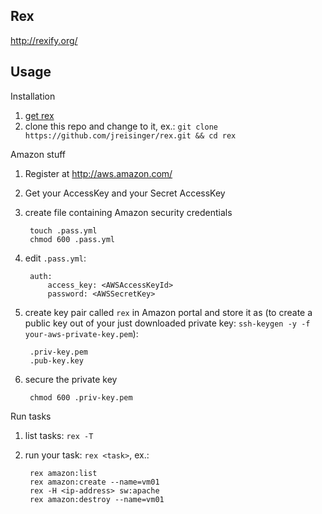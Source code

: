 ## Rex

http://rexify.org/

## Usage

Installation

1. [get rex](http://rexify.org/get/index.html)
1. clone this repo and change to it, ex.: `git clone https://github.com/jreisinger/rex.git && cd rex`

Amazon stuff

1. Register at http://aws.amazon.com/
1. Get your AccessKey and your Secret AccessKey
1. create file containing Amazon security credentials

        touch .pass.yml
        chmod 600 .pass.yml

1. edit `.pass.yml`:

        auth:
            access_key: <AWSAccessKeyId>
            password: <AWSSecretKey>

1. create key pair called `rex` in Amazon portal and store it as (to create a public key out of your just downloaded private key: `ssh-keygen -y -f your-aws-private-key.pem`):

        .priv-key.pem
        .pub-key.key

1. secure the private key

        chmod 600 .priv-key.pem

Run tasks

1. list tasks: `rex -T`
1. run your task: `rex <task>`, ex.:

        rex amazon:list
        rex amazon:create --name=vm01
        rex -H <ip-address> sw:apache
        rex amazon:destroy --name=vm01
